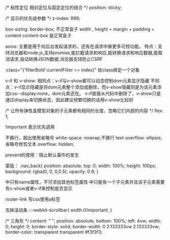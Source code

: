  /* 粘性定位 相对定位与固定定位的结合 */
  position: sticky;
  
  /* 显示的优先级参数 */
  z-index: 999;

  box-sizing: border-box; 不正常盒子
  width , height = margin + padding + content
  content-box 是正常盒子

  axios:
  主要是用于向后台发起请求的，还有在请求中做更多可控功能。
  特点：支持浏览器和node.js,支持promise,能拦截请求和响应,能转换请求和响应数据,能取消请求,自动转换JSON数据,浏览器支持防止CSRF

  :class="{'filterBold':currentFilter == index}"
  给class绑定一个对象

  v-if 和 v-show:
  相同点：v-if与v-show都可以动态控制dom元素显示隐藏
  不同点：v-if显示隐藏是将dom元素整个添加或删除，而v-show隐藏则是为该元素添加css--display:none，dom元素还在。
  v-if直接从代码中删除了，v-show只是通过display来切换状态，因此建议频繁切换的话用v-show比较好

  /* 让所有弹性盒模型对象的子元素都有相同的长度，忽略它们内部的内容 */
  flex: 1;
  
  !important 表示优先调用

  不换行，超出使用省略号
  white-space: nowrap;不换行
  text-overflow: ellipsis; 省略号修剪文本
  overflow: hidden;

  prevent的使用：阻止默认事件的发生

  蒙版：
  .nav_back{
    position: absolute;
    top: 0;
    width: 100%;
    height: 100px;
    background: rgba(0, 0, 0,0.5);
    opacity: 0.9;
  }

  <transition>中只有name属性，不可添加其他标签属性
  <transition>中只能有一个子元素并且该子元素需要有v-show或者v-if来控制是否显示

  router-link 写css使用a标签

  去掉滚动条
  ::-webkit-scrollbar{
    width:0!important;
  }

  /* 三角形 */
  content: " ";
  position: absolute;
  bottom: 100%;
  left: 4vw;
  width: 0;
  height: 0;
  border-style: solid;
  border-width: 0 2.133333vw 2.133333vw;
  border-color: transparent transparent #f3f3f3;
